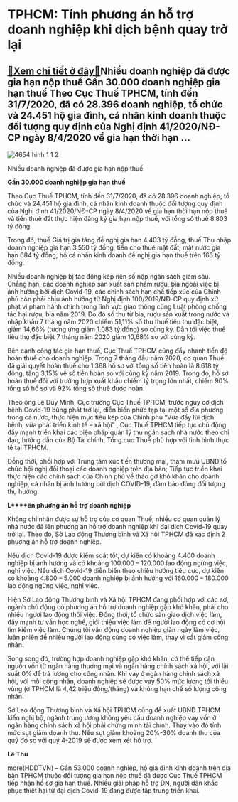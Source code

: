 TPHCM: Tính phương án hỗ trợ doanh nghiệp khi dịch bệnh quay trở lại
====================================================================

[:gift:Xem chi tiết ở đây:gift:](https://hddtvn.com/tphcm-tinh-phuong-an-ho-tro-doanh-nghiep-khi-dich-benh-quay-tro-lai/)Nhiều doanh nghiệp đã được gia hạn nộp thuế Gần 30.000 doanh nghiệp gia hạn thuế Theo Cục Thuế TPHCM, tính đến 31/7/2020, đã có 28.396 doanh nghiệp, tổ chức và 24.451 hộ gia đình, cá nhân kinh doanh thuộc đối tượng quy định của Nghị định 41/2020/NĐ-CP ngày 8/4/2020 về gia hạn thời hạn …
-----------------------------------------------------------------------------------------------------------------------------------------------------------------------------------------------------------------------------------------------------------------------------------------------





![4654 hinh 1 1 2](https://haiquanonline.com.vn/stores/news_dataimages/hoalt/072020/29/10/in_article/4654_Hinh_1_1_2.jpg?rt=20200816073615 "undefined")


Nhiều doanh nghiệp đã được gia hạn nộp thuế



**Gần 30.000 doanh nghiệp gia hạn thuế**


Theo Cục Thuế TPHCM, tính đến 31/7/2020, đã có 28.396 doanh nghiệp, tổ chức và 24.451 hộ gia đình, cá nhân kinh doanh thuộc đối tượng quy định của Nghị định 41/2020/NĐ-CP ngày 8/4/2020 về gia hạn thời hạn nộp thuế và tiền thuê đất thực hiện đăng ký gia hạn nộp thuế, với tổng số thuế 8.803 tỷ đồng.


Trong đó, thuế Giá trị gia tăng đề nghị gia hạn 4.403 tỷ đồng, thuế Thu nhập doanh nghiệp gia hạn 3.550 tỷ đồng, tiền cho thuê mặt đất, mặt nước gia hạn 684 tỷ đồng; hộ cá nhân kinh doanh đề nghị gia hạn thuế trên 166 tỷ đồng.


Nhiều doanh nghiệp bị tác động kép nên số nộp ngân sách giảm sâu. Chẳng hạn, các doanh nghiệp sản xuất sản phẩm rượu, bia ngoài việc bị ảnh hưởng bởi dịch Covid-19, các chính sách hạn chế tiếp xúc của Chính phủ còn phải chịu ảnh hưởng từ Nghị định 100/2019/NĐ-CP quy định xử phạt vi phạm hành chính trong lĩnh vực giao thông cùng Luật phòng chống tác hại rượu, bia năm 2019. Do đó số thu từ bia, rượu sản xuất trong nước và nhập khẩu 7 tháng năm 2020 chiếm 51,11% số thu thuế tiêu thụ đặc biệt, giảm 14,66% (tương ứng giảm 1.083 tỷ đồng) so cùng kỳ. Dẫn tới việc thuế tiêu thụ đặc biệt 7 tháng năm 2020 giảm 10,68% so với cùng kỳ.


Bên cạnh công tác gia hạn thuế, Cục Thuế TPHCM cũng đẩy nhanh tiến độ hoàn thuế cho doanh nghiệp. Trong 7 tháng đầu năm 2020, cơ quan Thuế đã giải quyết hoàn thuế cho 1.368 hồ sơ với tổng số tiền hoàn là 8.618 tỷ đồng, tăng 3,15% về số tiền hoàn so với cùng kỳ năm 2019. Trong đó, hồ sơ hoàn thuế đối với trường hợp xuất khẩu chiếm tỷ trọng lớn nhất, chiếm 90% tổng số hồ sơ và 92% tổng số thuế được hoàn.


Theo ông Lê Duy Minh, Cục trưởng Cục Thuế TPHCM, trước nguy cơ dịch bệnh Covid-19 bùng phát trở lại, diễn biến phức tạp tại một số địa phương trong cả nước, thực hiện mục tiêu kép của Chính phủ “Vừa đẩy lùi dịch bệnh, vừa phát triển kinh tế – xã hội” , Cục Thuế TPHCM tiếp tục chủ động đẩy mạnh triển khai các biện pháp quản lý thu ngân sách nhà nước theo chỉ đạo, hướng dẫn của Bộ Tài chính, Tổng cục Thuế phù hợp với tình hình thực tế tại TPHCM.


Đồng thời, phối hợp với Trung tâm xúc tiến thương mại, tham mưu UBND tổ chức hội nghị đối thoại các doanh nghiệp trên địa bàn; Tiếp tục triển khai thực hiện các chính sách của Chính phủ về tháo gỡ khó khăn cho doanh nghiệp, cá nhân bị ảnh hưởng bởi dịch COVID-19, đảm bảo đúng đối tượng thụ hưởng.


**L****ên phương án hỗ trợ doanh nghiệp**


Không chỉ nhận được sự hỗ trợ của cơ quan Thuế, nhiều cơ quan quản lý nhà nước đã lên phương án hỗ trỡ doanh nghiệp khi đại dịch Covid-19 quay trở lại. Theo đó, Sở Lao động Thương bình và Xã hội TPHCM đã xác định 2 phương án hỗ trợ doanh nghiệp.


Nếu dịch Covid-19 được kiểm soát tốt, dự kiến có khoảng 4.400 doanh nghiệp bị ảnh hưởng và có khoảng 100.000 – 120.000 lao động ngừng việc, nghỉ việc. Nếu dịch Covid-19 diễn biến theo chiều hướng tiêu cực, dự kiến có khoảng 4.800 – 5.000 doanh nghiệp bị ảnh hưởng với 160.000 – 180.000 lao động ngừng việc, nghỉ việc.


Hiện Sở Lao động Thương bình và Xã hội TPHCM đang phối hợp với các sở, ngành chủ động có phương án hỗ trợ doanh nghiệp gặp khó khăn, phải cho nhiều người lao động thôi việc. Đồng thời, tổ chức sàn giao dịch việc làm, đẩy mạnh tư vấn học nghề, giới thiệu việc làm để người lao động có cơ hội tìm kiếm việc làm. Chúng tôi vận động doanh nghiệp giãn ngày làm việc, luân phiên để nhiều người lao động cùng có việc làm, thay vì cắt giảm công nhân.


Song song đó, trường hợp doanh nghiệp gặp khó khăn, có thể tiếp cận nguồn vốn từ ngân hàng thương mại và ngân hàng chính sách xã hội, với lãi suất 0% để trả lương cho công nhân. Khi vay ở ngân hàng chính sách xã hội, với mỗi công nhân, doanh nghiệp sẽ được vay 50% mức lương tối thiểu vùng (ở TPHCM là 4,42 triệu đồng/tháng) và không hạn chế số lượng công nhân.


Sở Lao động Thương bình và Xã hội TPHCM cũng đề xuất UBND TPHCM kiến nghị bộ, ngành trung ương không yêu cầu doanh nghiệp vay vốn ở ngân hàng chính sách xã hội phải chứng minh tài chính. Thay vào đó tính mức sụt giảm doanh thu. Nếu sụt giảm khoảng 20%-30% doanh thu của quý đó so với quý 4-2019 sẽ được xem xét hỗ trợ.




**Lê Thu**



more(HDDTVN) – Gần 53.000 doanh nghiệp, hộ gia đình kinh doanh trên địa bàn TPHCM thuộc đối tượng gia hạn nộp thuế đã được Cục Thuế TPHCM tiếp nhận hồ sơ gia hạn thuế. Nhiều giải pháp hỗ trợ DN, người dân khắc phục thiệt hại từ đại dịch Covid-19 đang được tập trung triển khai.

